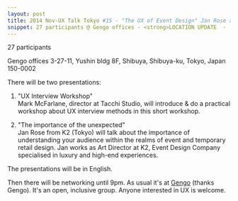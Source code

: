 ```yaml
---
layout: post
title: 2014 Nov-UX Talk Tokyo #15 - "The UX of Event Design" Jan Rose and "UX Interview Workshop" Mark McFarlane
snippet: 27 participants @ Gengo offices - <strong>LOCATION UPDATE  -  PORTAL POINT OMOTESANDO!</strong> <br> -
---
```

27 participants

Gengo offices 3-27-11, Yushin bldg 8F, Shibuya, Shibuya-ku, Tokyo, Japan 150-0002

There will be two presentations:

1) "UX Interview Workshop" <br>
Mark McFarlane, director at Tacchi Studio, will introduce &amp; do a practical workshop about UX interview methods in this short workshop.

2) "The importance of the unexpected"<br>
Jan Rose from K2 (Tokyo) will talk about the importance of understanding your audience within the realms of event and temporary retail design. Jan works as Art Director at K2, Event Design Company specialised in luxury and high-end experiences.

The presentations will be in English.

Then there will be networking until 9pm. As usual it's at [Gengo](http://gengo.com) (thanks Gengo). It's an open, inclusive group. Anyone interested in UX is welcome.

